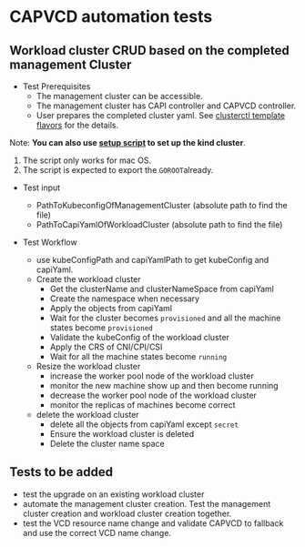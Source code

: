 # CAPVCD automation tests

## Workload cluster CRUD based on the completed management Cluster
- Test Prerequisites
  - The management cluster can be accessible.
  - The management cluster has CAPI controller and CAPVCD controller.
  - User prepares the completed cluster yaml. See [clusterctl template flavors](../../docs/CLUSTERCTL.md#template_flavors) for the details.
  
Note: **You can also use [setup script](setup_kind_cluster.sh) to set up the kind cluster**. 
1. The script only works for mac OS. 
2. The script is expected to export the `GOROOT`already.


- Test input
  - PathToKubeconfigOfManagementCluster (absolute path to find the file)
  - PathToCapiYamlOfWorkloadCluster (absolute path to find the file)
  


- Test Workflow
  - use kubeConfigPath and capiYamlPath to get kubeConfig and capiYaml.
  - Create the workload cluster
    - Get the clusterName and clusterNameSpace from capiYaml
    - Create the namespace when necessary
    - Apply the objects from capiYaml
    - Wait for the cluster becomes `provisioned` and all the machine states become `provisioned`
    - Validate the kubeConfig of the workload cluster
    - Apply the CRS of CNI/CPI/CSI
    - Wait for all the machine states become `running`
  - Resize the workload cluster
    - increase the worker pool node of the workload cluster
    - monitor the new machine show up and then become running
    - decrease the worker pool node of the workload cluster
    - monitor the replicas of machines become correct
  - delete the workload cluster
    - delete all the objects from capiYaml except `secret`
    - Ensure the workload cluster is deleted
    - Delete the cluster name space

## Tests to be added
* test the upgrade on an existing workload cluster
* automate the management cluster creation. Test the management cluster creation and workload cluster creation together.
* test the VCD resource name change and validate CAPVCD to fallback and use the correct VCD name change.